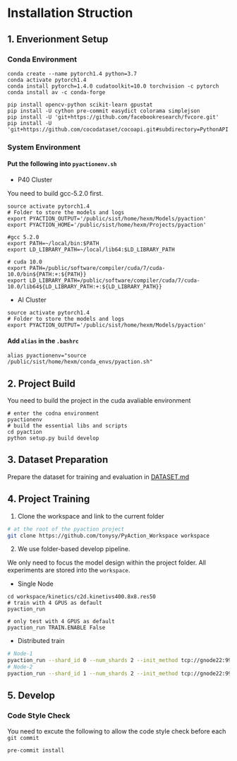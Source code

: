 # Installation Struction

## 1. Enverionment Setup
### Conda Environment
```
conda create --name pytorch1.4 python=3.7
conda activate pytorch1.4
conda install pytorch=1.4.0 cudatoolkit=10.0 torchvision -c pytorch
conda install av -c conda-forge

pip install opencv-python scikit-learn gpustat
pip install -U cython pre-commit easydict colorama simplejson
pip install -U 'git+https://github.com/facebookresearch/fvcore.git' 
pip install -U 'git+https://github.com/cocodataset/cocoapi.git#subdirectory=PythonAPI'

```
### System Environment

#### Put the following into `pyactionenv.sh`
- P40 Cluster

You need to build gcc-5.2.0 first.
```
source activate pytorch1.4
# Folder to store the models and logs
export PYACTION_OUTPUT='/public/sist/home/hexm/Models/pyaction'
export PYACTION_HOME='/public/sist/home/hexm/Projects/pyaction'

#gcc 5.2.0
export PATH=~/local/bin:$PATH
export LD_LIBRARY_PATH=~/local/lib64:$LD_LIBRARY_PATH

# cuda 10.0
export PATH=/public/software/compiler/cuda/7/cuda-10.0/bin${PATH:+:${PATH}}
export LD_LIBRARY_PATH=/public/software/compiler/cuda/7/cuda-10.0/lib64${LD_LIBRARY_PATH:+:${LD_LIBRARY_PATH}}
```

- AI Cluster
```
source activate pytorch1.4
# Folder to store the models and logs
export PYACTION_OUTPUT='/public/sist/home/hexm/Models/pyaction'

```
#### Add `alias` in the `.bashrc`
```
alias pyactionenv="source /public/sist/home/hexm/conda_envs/pyaction.sh"
```

## 2. Project Build
You need to build the project in the cuda avaliable environment
```
# enter the codna environment
pyactionenv
# build the essential libs and scripts
cd pyaction
python setup.py build develop
```

## 3. Dataset Preparation
Prepare the dataset for training and evaluation in [DATASET.md](DATASET.md)

## 4. Project Training
1. Clone the workspace and link to the current folder
```bash
# at the root of the pyaction project
git clone https://github.com/tonysy/PyAction_Workspace workspace
```

2. We use folder-based develop pipeline. 

We only need to focus the model design within the project folder.
All experiments are stored into the `workspace`.

- Single Node

```
cd workspace/kinetics/c2d.kinetivs400.8x8.res50
# train with 4 GPUS as default
pyaction_run

# only test with 4 GPUS as default
pyaction_run TRAIN.ENABLE False
```

- Distributed train
```bash
# Node-1
pyaction_run --shard_id 0 --num_shards 2 --init_method tcp://gnode22:9999
# Node-2
pyaction_run --shard_id 1 --num_shards 2 --init_method tcp://gnode22:9999
```

## 5. Develop

### Code Style Check
You need to excute the following to allow the code style check before each `git commit`

```
pre-commit install
```